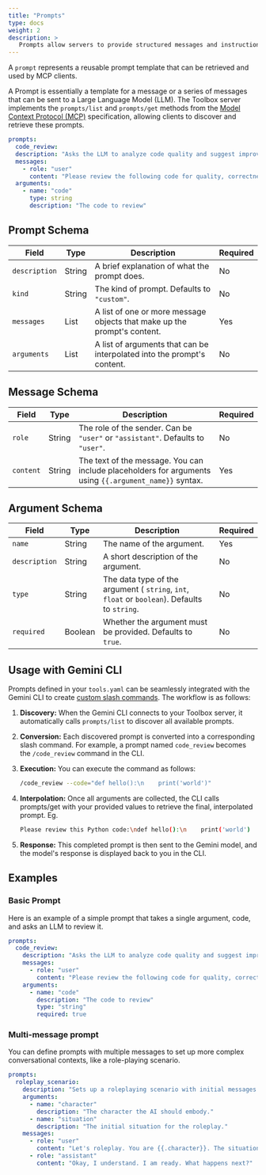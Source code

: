 ```yaml
---
title: "Prompts"
type: docs
weight: 2
description: >
   Prompts allow servers to provide structured messages and instructions for interacting with language models.
---
```


A `prompt` represents a reusable prompt template that can be retrieved and used
by MCP clients.

A Prompt is essentially a template for a message or a series of messages that can be sent to a Large Language Model (LLM). The Toolbox server implements the `prompts/list` and `prompts/get` methods from the [Model Context Protocol (MCP)](https://modelcontextprotocol.io/docs/getting-started/intro) specification, allowing clients to discover and retrieve these prompts.

```yaml
prompts:
  code_review:
  description: "Asks the LLM to analyze code quality and suggest improvements."
  messages:
    - role: "user"
      content: "Please review the following code for quality, correctness, and potential improvements: \n\n{{.code}}"
  arguments:
    - name: "code"
      type: string
      description: "The code to review"
```

## Prompt Schema

| Field | Type | Description | Required |
| --- | --- | --- | --- |
| `description` | String | A brief explanation of what the prompt does. | No |
| `kind` | String | The kind of prompt. Defaults to `"custom"`. | No |
| `messages` | List | A list of one or more message objects that make up the prompt's content. | Yes |
| `arguments` | List | A list of arguments that can be interpolated into the prompt's content.| No |

## Message Schema

| Field | Type | Description | Required |
| --- | --- | --- | --- |
| `role` | String | The role of the sender. Can be `"user"` or `"assistant"`. Defaults to `"user"`. | No |
| `content` | String | The text of the message. You can include placeholders for arguments using `{{.argument_name}}` syntax. | Yes |

## Argument Schema

| Field | Type | Description | Required |
| --- | --- | --- | --- |
| `name` | String | The name of the argument. | Yes |
| `description` | String | A short description of the argument. | No |
| `type` | String | The data type of the argument ( `string`, `int`, `float` or `boolean`). Defaults to `string`. | No |
| `required` | Boolean | Whether the argument must be provided. Defaults to `true`. | No |

## Usage with Gemini CLI

Prompts defined in your `tools.yaml` can be seamlessly integrated with the Gemini CLI to create [custom slash commands](https://github.com/google-gemini/gemini-cli/blob/main/docs/tools/mcp-server.md#mcp-prompts-as-slash-commands).  The workflow is as follows:

1. **Discovery:** When the Gemini CLI connects to your Toolbox server, it automatically calls `prompts/list` to discover all available prompts.

2. **Conversion:** Each discovered prompt is converted into a corresponding slash command. For example, a prompt named `code_review` becomes the `/code_review` command in the CLI.

3. **Execution:** You can execute the command as follows:

    ```bash
    /code_review --code="def hello():\n    print('world')"
    ```

4. **Interpolation:** Once all arguments are collected, the CLI calls prompts/get
   with your provided values to retrieve the final, interpolated prompt.
    Eg.

    ```bash
    Please review this Python code:\ndef hello():\n    print('world')
    ```

5. **Response:** This completed prompt is then sent to the Gemini model, and the model's response is displayed back to you in the CLI.

## Examples

### Basic Prompt

Here is an example of a simple prompt that takes a single argument, code, and
asks an LLM to review it.

```yaml
prompts:
  code_review:
    description: "Asks the LLM to analyze code quality and suggest improvements."
    messages:
      - role: "user"
        content: "Please review the following code for quality, correctness, and potential improvements: \n\n{{.code}}"
    arguments:
      - name: "code"
        description: "The code to review"
        type: "string"
        required: true
```

### Multi-message prompt

You can define prompts with multiple messages to set up more complex
conversational contexts, like a role-playing scenario.

```yaml
prompts:
  roleplay_scenario:
    description: "Sets up a roleplaying scenario with initial messages."
    arguments:
      - name: "character"
        description: "The character the AI should embody."
      - name: "situation"
        description: "The initial situation for the roleplay."
    messages:
      - role: "user"
        content: "Let's roleplay. You are {{.character}}. The situation is: {{.situation}}"
      - role: "assistant"
        content: "Okay, I understand. I am ready. What happens next?"
```
